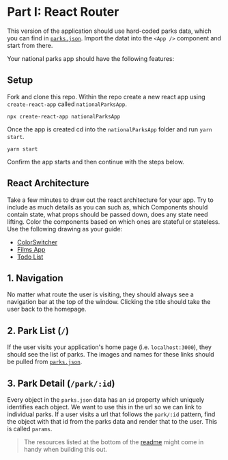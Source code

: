 # Part I: React Router

This version of the application should use hard-coded parks data, which you can
find in [`parks.json`](./parks.json). Import the datat into the
`<App />` component and start from there.

Your national parks app should have the following features:

## Setup 

Fork and clone this repo.  Within the repo create a new react app using `create-react-app` called `nationalParksApp`.

```
npx create-react-app nationalParksApp
```

Once the app is created cd into the `nationalParksApp` folder and run `yarn start`. 

```
yarn start
```

Confirm the app starts and then continue with the steps below.

## React Architecture

Take a few minutes to draw out the react architecture for your app. Try to include as much details as you can such as, which Components should contain state, what props should be passed down, does any state need lifting.  Color the components based on which ones are stateful or stateless. Use the following drawing as your guide:
 - [ColorSwitcher](https://docs.google.com/drawings/d/1CGb-EmwXoffidcsIYEwTqQy50Ix5D4inSOwJMPNFoFQ/edit)
 - [Films App](https://docs.google.com/drawings/d/1Wr6FGaY6BIsKQn1z8F4bYym3xQlJwt0_uNndbv1RRTA/edit)
 - [Todo List](https://docs.google.com/drawings/d/1kMqSL2ttuhn20_9vy6HwCfOE_4ClQnfh1f0FmPA-ae4/edit)

## 1. Navigation

No matter what route the user is visiting, they should always see a navigation
bar at the top of the window. Clicking the title should take the user back to
the homepage.

## 2. Park List (`/`)

If the user visits your application's home page (i.e. `localhost:3000`), they
should see the list of parks. The images and names for these links should be
pulled from [`parks.json`](./parks.json).

## 3. Park Detail (`/park/:id`)

Every object in the `parks.json` data has an `id` property which uniquely
identifies each object. We want to use this in the url so we can link to
individual parks. If a user visits a url that follows the `park/:id` pattern,
find the object with that id from the parks data and render that to the user.
This is called `params`.

> The resources listed at the bottom of the [readme](README.md) might come in
> handy when building this out.
